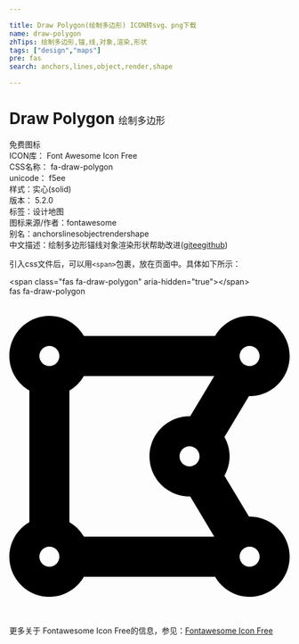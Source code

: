 ```yaml
---

title: Draw Polygon(绘制多边形) ICON转svg、png下载
name: draw-polygon
zhTips: 绘制多边形,锚,线,对象,渲染,形状
tags: ["design","maps"]
pre: fas
search: anchors,lines,object,render,shape

---
```


# Draw Polygon  <small style="font-size: 60%;font-weight: 100">绘制多边形</small>


<div class="detail-page">
<p>
<span><span class="badge-success badge">免费图标</span> </span>
<br/>
<span>
ICON库：
<span class="badge-secondary badge">Font Awesome Icon Free</span> 
</span>
<br/>
<span>
CSS名称：
<span class="badge-secondary badge">fa-draw-polygon</span> 
</span>
<br/>
<span>
unicode：
<span class="badge-secondary badge">f5ee</span> 
<copy-btn content='f5ee' btn-title=""></copy-btn>
<copy-btn :content='String.fromCodePoint(parseInt("f5ee", 16))' btn-title="复制U"></copy-btn>
</span><br/><span>样式：<span class="badge-light badge">实心(solid)</span></span>
<br/>
<span>
版本：
<span class="badge-secondary badge">5.2.0</span> 
</span><br/><span>标签：<span class="badge-light badge"><router-link to="/tags/design.html">设计</router-link></span><span class="badge-light badge"><router-link to="/tags/maps.html">地图</router-link></span></span>
<br/>
<span>图标来源/作者：<span class="badge-light badge">fontawesome</span></span> 
<br/>
<span>别名：<span class="badge-light badge">anchors</span><span class="badge-light badge">lines</span><span class="badge-light badge">object</span><span class="badge-light badge">render</span><span class="badge-light badge">shape</span></span><br/><span class="zh-detail">中文描述：<span class="badge-primary badge">绘制多边形</span><span class="badge-primary badge">锚</span><span class="badge-primary badge">线</span><span class="badge-primary badge">对象</span><span class="badge-primary badge">渲染</span><span class="badge-primary badge">形状</span><span class="help-link"><span>帮助改进</span>(<a href="https://gitee.com/liuwave/icon-helper/edit/master/json/fontawesome/solid/draw-polygon.json" target="_blank" rel="noopener noreferrer">gitee</a><a href="https://github.com/liuwave/icon-helper/edit/master/json/fontawesome/solid/draw-polygon.json" target="_blank" rel="noopener noreferrer">github</a></span>)</span><br/>
</p>
</div>
<div class="alert alert-dark">
  <i class="fas fa-draw-polygon fa-xs"></i>
  <i class="fas fa-draw-polygon fa-sm"></i>
  <i class="fas fa-draw-polygon fa-lg"></i>
  <i class="fas fa-draw-polygon fa-2x"></i>
  <i class="fas fa-draw-polygon fa-3x"></i>
  <i class="fas fa-draw-polygon fa-5x"></i>
  <i class="fas fa-draw-polygon fa-7x"></i>
</div>
<div>
  <p>引入css文件后，可以用<code>&lt;span&gt;</code>包裹，放在页面中。具体如下所示：    
  </p>
  <div class="alert alert-primary" style="font-size: 14px">
    &lt;span class="fas fa-draw-polygon" aria-hidden="true"&gt;&lt;/span&gt;
    <copy-btn content='<span class="fas fa-draw-polygon" aria-hidden="true"></span>'></copy-btn>
  </div>
  <div class="alert alert-secondary">
    <i class="fas fa-draw-polygon"
    style="font-size: 24px"
    aria-hidden="true"></i> fas fa-draw-polygon
    <copy-btn content="fas fa-draw-polygon" btn-title="复制图标名称"></copy-btn>
  </div>
</div>
<div id="svg" class="svg-wrap">
<svg xmlns="http://www.w3.org/2000/svg" viewBox="0 0 448 512"><path d="M384 352c-.35 0-.67.1-1.02.1l-39.2-65.32c5.07-9.17 8.22-19.56 8.22-30.78s-3.14-21.61-8.22-30.78l39.2-65.32c.35.01.67.1 1.02.1 35.35 0 64-28.65 64-64s-28.65-64-64-64c-23.63 0-44.04 12.95-55.12 32H119.12C108.04 44.95 87.63 32 64 32 28.65 32 0 60.65 0 96c0 23.63 12.95 44.04 32 55.12v209.75C12.95 371.96 0 392.37 0 416c0 35.35 28.65 64 64 64 23.63 0 44.04-12.95 55.12-32h209.75c11.09 19.05 31.49 32 55.12 32 35.35 0 64-28.65 64-64 .01-35.35-28.64-64-63.99-64zm-288 8.88V151.12A63.825 63.825 0 0 0 119.12 128h208.36l-38.46 64.1c-.35-.01-.67-.1-1.02-.1-35.35 0-64 28.65-64 64s28.65 64 64 64c.35 0 .67-.1 1.02-.1l38.46 64.1H119.12A63.748 63.748 0 0 0 96 360.88zM272 256c0-8.82 7.18-16 16-16s16 7.18 16 16-7.18 16-16 16-16-7.18-16-16zM400 96c0 8.82-7.18 16-16 16s-16-7.18-16-16 7.18-16 16-16 16 7.18 16 16zM64 80c8.82 0 16 7.18 16 16s-7.18 16-16 16-16-7.18-16-16 7.18-16 16-16zM48 416c0-8.82 7.18-16 16-16s16 7.18 16 16-7.18 16-16 16-16-7.18-16-16zm336 16c-8.82 0-16-7.18-16-16s7.18-16 16-16 16 7.18 16 16-7.18 16-16 16z"/></svg>
</div>
<detail full-name='fa-draw-polygon'></detail>
    
<div><p>更多关于  Fontawesome Icon Free的信息，参见：<a target="_blank" href="https://iconhelper.cn/fontawesome.html">Fontawesome Icon Free</a>
</p></div>
